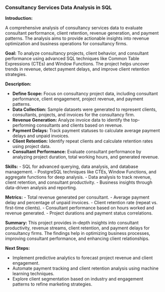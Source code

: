 
### Consultancy Services Data Analysis in SQL

**Introduction:**

  A comprehensive analysis of consultancy services data to evaluate consultant performance, client 
  retention, revenue generation, and payment patterns. The analysis aims to provide actionable 
  insights into revenue optimization and business operations for consultancy firms.
  
**Goal:**
  To analyze consultancy projects, client behavior, and consultant performance using advanced SQL 
  techniques like Common Table Expressions (CTEs) and Window Functions. The project helps uncover 
  trends in revenue, detect payment delays, and improve client retention strategies.  

**Description:**
   - **Define Scope:** Focus on consultancy project data, including consultant performance, client 
       engagement, project revenue, and payment patterns.
   - **Data Collection:** Sample datasets were generated to represent clients, consultants, projects, 
       and invoices for the consultancy firm.
   - **Revenue Generation:** Analyze invoice data to identify the top-performing consultants and 
       clients based on revenue.
   - **Payment Delays:** Track payment statuses to calculate average payment delays and unpaid 
       invoices.
   - **Client Retention:** Identify repeat clients and calculate retention rates using project data.
   - **Consultant Performance:** Evaluate consultant performance by analyzing project duration, total 
       working hours, and generated revenue.
     
**Skills:**
     - SQL for advanced querying, data analysis, and database management.
     - PostgreSQL techniques like CTEs, Window Functions, and aggregate functions for deep analysis.
     - Data analysis to track revenue, client retention, and consultant productivity.
     - Business insights through data-driven analysis and reporting.

**Metrics:**
     - Total revenue generated per consultant.
     - Average payment delay and percentage of unpaid invoices.
     - Client retention rate (repeat vs. first-time clients).
     - Consultant performance based on hours worked and revenue generated.
     - Project durations and payment status correlations.

**Summary:**
    This project provides in-depth insights into consultant productivity, revenue streams, client 
    retention, and payment delays for consultancy firms. The findings help in optimizing business 
    processes, improving consultant performance, and enhancing client relationships.
    
**Next Steps:**
   - Implement predictive analytics to forecast project revenue and client engagement.
   - Automate payment tracking and client retention analysis using machine learning techniques.
   - Explore client segmentation based on industry and engagement patterns to refine marketing 
      strategies.
